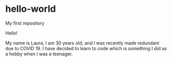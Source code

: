 # hello-world
My first repository

Hello!

My name is Laura, I am 30 years old, and I was recently made redundant due to COVID 19.
I have decided to learn to code which is something I did as a hobby when I was a teenager. 
